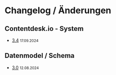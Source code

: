 # Changelog / Änderungen

## Contentdesk.io - System

* [3.4] <small>17.09.2024</small>

[3.4]: contentdesk/CHANGELOG-3.0.md

## Datenmodel / Schema

* [3.0] <small>12.08.2024</small>


[3.0]: schema/CHANGELOG-3.0.md